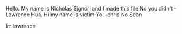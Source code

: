 Hello. My name is Nicholas Signori and I made this file.No you didn't - Lawrence Hua.
Hi my name is victim
Yo. -chris
No
Sean



Im lawrence
